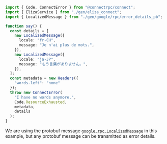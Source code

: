 

```ts
import { Code, ConnectError } from "@connectrpc/connect";
import { ElizaService } from "./gen/eliza_connect";
import { LocalizedMessage } from "./gen/google/rpc/error_details_pb";

function say() {
  const details = [
    new LocalizedMessage({
      locale: "fr-CH",
      message: "Je n'ai plus de mots.",
    }),
    new LocalizedMessage({
      locale: "ja-JP",
      message: "もう言葉がありません。",
    }),
  ];
  const metadata = new Headers({
    "words-left": "none"
  });
  throw new ConnectError(
    "I have no words anymore.",
    Code.ResourceExhausted,
    metadata,
    details
  );
}
```

We are using the protobuf message [`google.rpc.LocalizedMessage`](https://buf.build/googleapis/googleapis/file/main:google/rpc/error_details.proto#L241)
in this example, but any protobuf message can be transmitted as error details.

